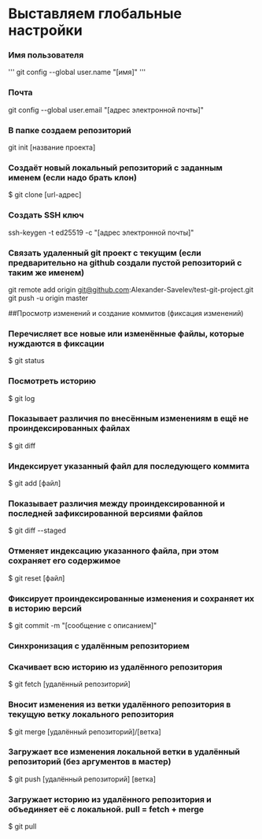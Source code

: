 # Выставляем глобальные настройки
### Имя пользователя
'''
git config --global user.name "[имя]"
'''

### Почта
git config --global user.email "[адрес электронной почты]"

### В папке создаем репозиторий
git init [название проекта]

### Создаёт новый локальный репозиторий с заданным именем (если надо брать клон)
$ git clone [url-адрес]

### Создать SSH ключ
ssh-keygen -t ed25519 -c "[адрес электронной почты]"

### Связать удаленный git проект с текущим (если предварительно на github создали пустой репозиторий с таким же именем)
git remote add origin git@github.com:Alexander-Savelev/test-git-project.git
git push -u origin master



##Просмотр изменений и создание коммитов (фиксация изменений)

### Перечисляет все новые или изменённые файлы, которые нуждаются в фиксации
$ git status

### Посмотреть историю
$ git log

### Показывает различия по внесённым изменениям в ещё не проиндексированных файлах
$ git diff

### Индексирует указанный файл для последующего коммита
$ git add [файл]

### Показывает различия между проиндексированной и последней зафиксированной версиями файлов
$ git diff --staged


### Отменяет индексацию указанного файла, при этом сохраняет его содержимое
$ git reset [файл]

### Фиксирует проиндексированные изменения и сохраняет их в историю версий
$ git commit -m "[сообщение с описанием]"

### Синхронизация с удалённым репозиторием
### Скачивает всю историю из удалённого репозитория
$ git fetch [удалённый репозиторий]

### Вносит изменения из ветки удалённого репозитория в текущую ветку локального репозитория
$ git merge [удалённый репозиторий]/[ветка]


### Загружает все изменения локальной ветки в удалённый репозиторий (без аргументов в мастер)
$ git push [удалённый репозиторий] [ветка]

### Загружает историю из удалённого репозитория и объединяет её с локальной. pull = fetch + merge
$ git pull
